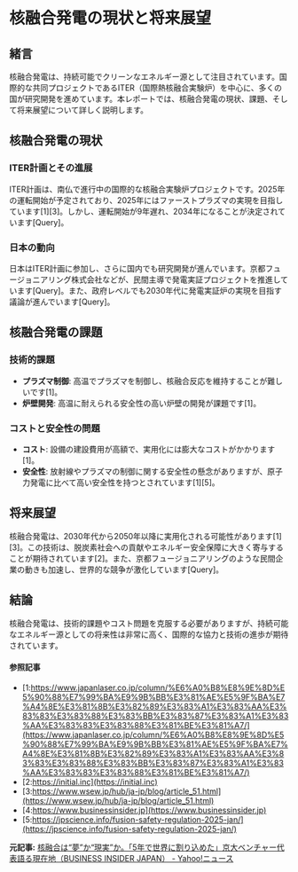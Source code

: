 # 核融合発電の現状と将来展望

## 緒言

核融合発電は、持続可能でクリーンなエネルギー源として注目されています。国際的な共同プロジェクトであるITER（国際熱核融合実験炉）を中心に、多くの国が研究開発を進めています。本レポートでは、核融合発電の現状、課題、そして将来展望について詳しく説明します。

## 核融合発電の現状

### ITER計画とその進展

ITER計画は、南仏で進行中の国際的な核融合実験炉プロジェクトです。2025年の運転開始が予定されており、2025年にはファーストプラズマの実現を目指しています[1][3]。しかし、運転開始が9年遅れ、2034年になることが決定されています[Query]。

### 日本の動向

日本はITER計画に参加し、さらに国内でも研究開発が進んでいます。京都フュージョニアリング株式会社などが、民間主導で発電実証プロジェクトを推進しています[Query]。また、政府レベルでも2030年代に発電実証炉の実現を目指す議論が進んでいます[Query]。

## 核融合発電の課題

### 技術的課題

- **プラズマ制御**: 高温でプラズマを制御し、核融合反応を維持することが難しいです[1]。
- **炉壁開発**: 高温に耐えられる安全性の高い炉壁の開発が課題です[1]。

### コストと安全性の問題

- **コスト**: 設備の建設費用が高額で、実用化には膨大なコストがかかります[1]。
- **安全性**: 放射線やプラズマの制御に関する安全性の懸念がありますが、原子力発電に比べて高い安全性を持つとされています[1][5]。

## 将来展望

核融合発電は、2030年代から2050年以降に実用化される可能性があります[1][3]。この技術は、脱炭素社会への貢献やエネルギー安全保障に大きく寄与することが期待されています[2]。また、京都フュージョニアリングのような民間企業の動きも加速し、世界的な競争が激化しています[Query]。

## 結論

核融合発電は、技術的課題やコスト問題を克服する必要がありますが、持続可能なエネルギー源としての将来性は非常に高く、国際的な協力と技術の進歩が期待されています。

#### 参照記事
- [1:https://www.japanlaser.co.jp/column/%E6%A0%B8%E8%9E%8D%E5%90%88%E7%99%BA%E9%9B%BB%E3%81%AE%E5%9F%BA%E7%A4%8E%E3%81%8B%E3%82%89%E3%83%A1%E3%83%AA%E3%83%83%E3%83%88%E3%83%BB%E3%83%87%E3%83%A1%E3%83%AA%E3%83%83%E3%83%88%E3%81%BE%E3%81%A7/](https://www.japanlaser.co.jp/column/%E6%A0%B8%E8%9E%8D%E5%90%88%E7%99%BA%E9%9B%BB%E3%81%AE%E5%9F%BA%E7%A4%8E%E3%81%8B%E3%82%89%E3%83%A1%E3%83%AA%E3%83%83%E3%83%88%E3%83%BB%E3%83%87%E3%83%A1%E3%83%AA%E3%83%83%E3%83%88%E3%81%BE%E3%81%A7/)
- [2:https://initial.inc](https://initial.inc)
- [3:https://www.wsew.jp/hub/ja-jp/blog/article_51.html](https://www.wsew.jp/hub/ja-jp/blog/article_51.html)
- [4:https://www.businessinsider.jp](https://www.businessinsider.jp)
- [5:https://jpscience.info/fusion-safety-regulation-2025-jan/](https://jpscience.info/fusion-safety-regulation-2025-jan/)


**元記事:** [核融合は“夢”か“現実”か。「5年で世界に割り込めた」京大ベンチャー代表語る現在地（BUSINESS INSIDER JAPAN） - Yahoo!ニュース](https://news.yahoo.co.jp/articles/ce73b9fe7678412ad4a6ac509a331809903ce784?source=rss)